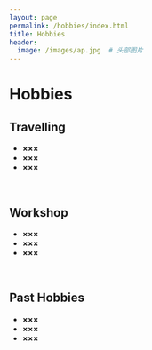 ```yaml
---
layout: page
permalink: /hobbies/index.html
title: Hobbies
header:
  image: /images/ap.jpg  # 头部图片
---
```


# Hobbies

## Travelling

- **×××**
- **×××**
- **×××**
  
<br>

## Workshop

- **×××**
- **×××**
- **×××**
  
<br>


## Past Hobbies

- **×××**
- **×××**
- **×××**

<br>

